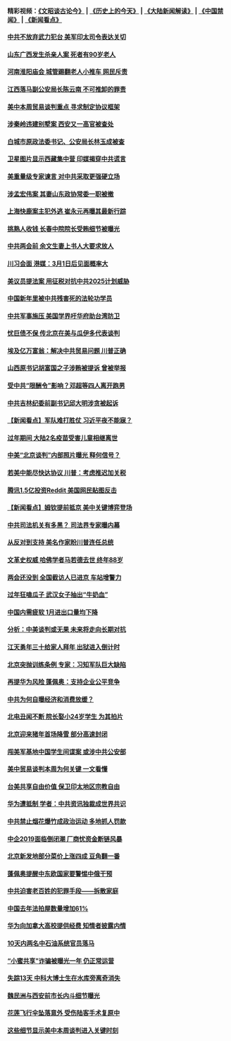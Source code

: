 #### 精彩视频：[《文昭谈古论今》](http://45.76.195.252/wenzhao) | [《历史上的今天》](http://45.76.195.252/today-in-history) | [《大陆新闻解读》](http://45.76.195.252/ntdtv-comedy) | [《中国禁闻》](http://45.76.195.252/ntdtv-news) | [《新闻看点》](http://45.76.195.252/news-insight) 

 #### [中共不放弃武力犯台 美军印太司令表达关切](../pages/nsc413/n11041624.md?t=02131433) 

#### [山东广西发生杀亲人案 死者有90岁老人](../pages/nsc413/n11041835.md?t=02131433) 

#### [河南淮阳庙会 城管踢翻老人小推车 网民斥责](../pages/nsc413/n11041866.md?t=02131433) 


#### [江西落马副公安局长陈云南 不可推卸的罪责](../pages/nsc413/n11039867.md?t=02131433) 

#### [美中本周贸易谈判重点 寻求制定协议框架](../pages/nsc413/n11041912.md?t=02131433) 

#### [涉秦岭违建别墅案 西安又一高官被查处](../pages/nsc413/n11041798.md?t=02131433) 

#### [白城市原政法委书记、公安局长林玉成被查](../pages/nsc413/n11041434.md?t=02131433) 

#### [卫星图片显示西藏集中营 印媒揭穿中共谎言](../pages/nsc413/n11041664.md?t=02131433) 

#### [美重量级专家谏言 对中共采取更强硬立场](../pages/nsc413/n11040358.md?t=02131433) 

#### [涉孟宏伟案 其妻山东政协常委一职被撤](../pages/nsc413/n11041333.md?t=02131433) 

#### [上海快鹿案主犯外逃 崔永元再曝其最新行踪](../pages/nsc413/n11041264.md?t=02131433) 

#### [挑熟人收钱 长春中院院长受贿细节被曝光](../pages/nsc413/n11041064.md?t=02131433) 

#### [中共两会前 余文生妻上书人大要求放人](../pages/nsc413/n11041118.md?t=02131433) 

#### [川习会面 港媒：3月1日后见面概率大](../pages/nsc413/n11041084.md?t=02131433) 

#### [美议员提法案 用征税对抗中共2025计划威胁](../pages/nsc413/n11040820.md?t=02131433) 

#### [中国新年里被中共残害死的法轮功学员](../pages/nsc413/n11034530.md?t=02131433) 

#### [中共军事施压 美国学界吁华府助台湾防卫](../pages/nsc413/n11040965.md?t=02131433) 

#### [忧巨债不保 传北京在美与瓜伊多代表谈判](../pages/nsc413/n11040772.md?t=02131433) 

#### [埃及亿万富翁：解决中共贸易问题 川普正确](../pages/nsc413/n11040351.md?t=02131433) 

#### [山西原书记胡富国之子涉贿被提诉 曾被举报](../pages/nsc413/n11040573.md?t=02131433) 

#### [受中共“限酬令”影响？邓超等四人离开跑男](../pages/nsc413/n11040088.md?t=02131433) 

#### [中共吉林纪委前副书记邱大明涉贪被起诉](../pages/nsc413/n11039395.md?t=02131433) 

#### [【新闻看点】军队难打胜仗 习近平夜不能寐？](../pages/nsc413/n11040365.md?t=02131433) 

#### [过年期间 大陆2名疫苗受害儿童相继离世](../pages/nsc413/n11040211.md?t=02131433) 

#### [中美“北京谈判”内部照片曝光 释何信号？](../pages/nsc413/n11040032.md?t=02131433) 

#### [若美中能尽快达协议 川普：考虑推迟加关税](../pages/nsc413/n11040298.md?t=02131433) 

#### [腾讯1.5亿投资Reddit 美国网民贴图反击](../pages/nsc413/n11040511.md?t=02131433) 

#### [【新闻看点】姆钦提前抵京 美中关键博弈登场](../pages/nsc413/n11040007.md?t=02131433) 

#### [中共司法机关有多黑？ 司法界专家曝内幕](../pages/nsc413/n11040401.md?t=02131433) 

#### [从反对到支持 美名作家盼川普连任总统](../pages/nsc413/n11040403.md?t=02131433) 

#### [文革史权威 哈佛学者马若德去世 终年88岁](../pages/nsc413/n11040150.md?t=02131433) 

#### [两会还没到 全国截访人已进京 车站增警力](../pages/nsc413/n11040311.md?t=02131433) 

#### [过年狂嗑瓜子 武汉女子抽出“牛奶血”](../pages/nsc413/n11040227.md?t=02131433) 

#### [中国内需疲软 1月进出口量均下降](../pages/nsc413/n11040021.md?t=02131433) 

#### [分析：中美谈判或无果 未来将走向长期对抗](../pages/nsc413/n11040160.md?t=02131433) 

#### [江天勇年三十给家人拜年 出狱进入倒计时](../pages/nsc413/n11039673.md?t=02131433) 

#### [北京突抛训练条例 专家：习知军队巨大缺陷](../pages/nsc413/n11040148.md?t=02131433) 

#### [再提华为风险 蓬佩奥：支持企业公平竞争](../pages/nsc413/n11040198.md?t=02131433) 

#### [中共为何自曝经济和消费放缓？](../pages/nsc413/n11039950.md?t=02131433) 

#### [北电丑闻不断 院长娶小24岁学生 为其拍片](../pages/nsc413/n11040041.md?t=02131433) 

#### [北京迎来猪年首场降雪 部分高速封闭](../pages/nsc413/n11040077.md?t=02131433) 

#### [闯美军基地中国学生间谍案 或涉中共公安部](../pages/nsc413/n11040083.md?t=02131433) 

#### [美中贸易谈判本周为何关键 一文看懂](../pages/nsc413/n11040025.md?t=02131433) 

#### [台美共享自由价值 保卫印太地区宗教自由](../pages/nsc413/n11039742.md?t=02131433) 

#### [华为遭抵制 学者：中共资讯独裁成世界共识](../pages/nsc413/n11036950.md?t=02131433) 

#### [中共禁止烟花爆竹成政治运动 多地抓人罚款](../pages/nsc413/n11039701.md?t=02131433) 

#### [中企2019面临倒闭潮 厂商忧资金断链风暴](../pages/nsc413/n11038847.md?t=02131433) 

#### [北京新发地部分菜价上涨四成 豆角翻一番](../pages/nsc413/n11039338.md?t=02131433) 

#### [蓬佩奥提醒中东欧国家要警惕中俄干预](../pages/nsc413/n11039745.md?t=02131433) 

#### [中共迫害老百姓的犯罪手段——拆散家庭](../pages/nsc413/n11037647.md?t=02131433) 


#### [中国去年法拍屋数量增加61%](../pages/nsc413/n11039188.md?t=02131433) 

#### [华为向加拿大高校提供经费 知情者披露内情](../pages/nsc413/n11039329.md?t=02131433) 

#### [10天内两名中石油系统官员落马](../pages/nsc413/n11039418.md?t=02131433) 

#### [“小蜜共享”诈骗被曝光一年 仍正常运营](../pages/nsc413/n11039249.md?t=02131433) 

#### [失踪13天 中科大博士生在水库旁离奇消失](../pages/nsc413/n11039093.md?t=02131433) 

#### [魏民洲与西安前市长内斗细节曝光](../pages/nsc413/n11039060.md?t=02131433) 

#### [花莲飞行伞坠落意外 受伤陆客手术复原中](../pages/nsc413/n11039238.md?t=02131433) 

#### [这些细节显示美中本周谈判进入关键时刻](../pages/nsc413/n11038794.md?t=02131433) 

